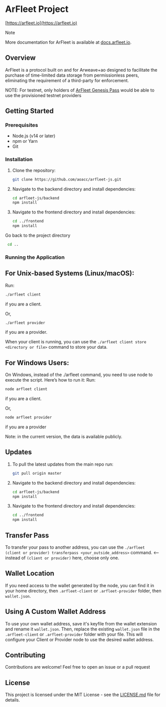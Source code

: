 # ArFleet Project

<!-- ![ArFleet Logo](https://docs.arfleet.io/img/logo.svg) -->


[https://arfleet.io](https://arfleet.io)

> [!NOTE]  
> More documentation for ArFleet is available at [docs.arfleet.io](https://docs.arfleet.io).

## Overview

ArFleet is a protocol built on and for Arweave+ao designed to facilitate the purchase of time-limited data storage from permissionless peers, eliminating the requirement of a third-party for enforcement.

NOTE: For testnet, only holders of [ArFleet Genesis Pass](https://ao-bazar.arweave.dev/#/asset/kBQOWxXVSj21ZhLqMTFEIJllEal1z_l8YgRRdxIm7pw) would be able to use the provisioned testnet providers

## Getting Started

### Prerequisites

- Node.js (v14 or later)
- npm or Yarn
- Git

### Installation

1. Clone the repository:
   ```bash
   git clone https://github.com/aoacc/arfleet-js.git
   ```
2. Navigate to the backend directory and install dependencies:
   ```bash
   cd arfleet-js/backend
   npm install
   ```
3. Navigate to the frontend directory and install dependencies:
   ```bash
   cd ../frontend
   npm install
   ```
Go back to the project directory
  ```bash
   cd ..
   ```
### Running the Application
## For Unix-based Systems (Linux/macOS):
Run:

```bash
./arfleet client
```

if you are a client.

Or,

```bash
./arfleet provider
```

if you are a provider.

When your client is running, you can use the `./arfleet client store <directory or file>` command to store your data.

## For Windows Users:
On Windows, instead of the ./arfleet command, you need to use node to execute the script. Here’s how to run it:
Run:

```bash
node arfleet client
```
if you are a client.

Or,
```bash
node arfleet provider
```
if you are a provider

Note: in the current version, the data is available publicly.

## Updates

1. To pull the latest updates from the main repo run:
   ```bash
   git pull origin master
   ```
2. Navigate to the backend directory and install dependencies:
   ```bash
   cd arfleet-js/backend
   npm install
   ```
3. Navigate to the frontend directory and install dependencies:
   ```bash
   cd ../frontend
   npm install
   ```

## Transfer Pass

To transfer your pass to another address, you can use the `./arfleet (client or provider) transferpass <your_outside_address>` command. <-- instead of `(client or provider)` here, choose only one.

## Wallet Location

If you need access to the wallet generated by the node, you can find it in your home directory, then `.arfleet-client` or `.arfleet-provider` folder, then `wallet.json`.

## Using A Custom Wallet Address

To use your own wallet address, save it's keyfile from the wallet extension and rename it `wallet.json`. Then, replace the existing `wallet.json` file in the `.arfleet-client` or `.arfleet-provider` folder with your file. This will configure your Client or Provider node to use the desired wallet address.

## Contributing

Contributions are welcome! Feel free to open an issue or a pull request

## License

This project is licensed under the MIT License - see the [LICENSE.md](LICENSE.md) file for details.
